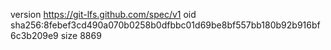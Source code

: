 version https://git-lfs.github.com/spec/v1
oid sha256:8febef3cd490a070b0258b0dfbbc01d69be8bf557bb180b92b916bf6c3b209e9
size 8869
